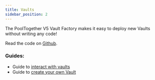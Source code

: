 ```yaml
---
title: Vaults
sidebar_position: 2
---
```


The PoolTogether V5 Vault Factory makes it easy to deploy new Vaults without writing any code!

<!-- TODO: Link to Caban Vault Factory when it is no longer password protected -->

Read the code on [Github](https://github.com/GenerationSoftware/pt-v5-vault).

### Guides:

- Guide to [interact with vaults](/docs/guides/InteractingWithVaults.md)
- Guide to [create your own Vault](/docs/guides/CreatingVaults.md)
